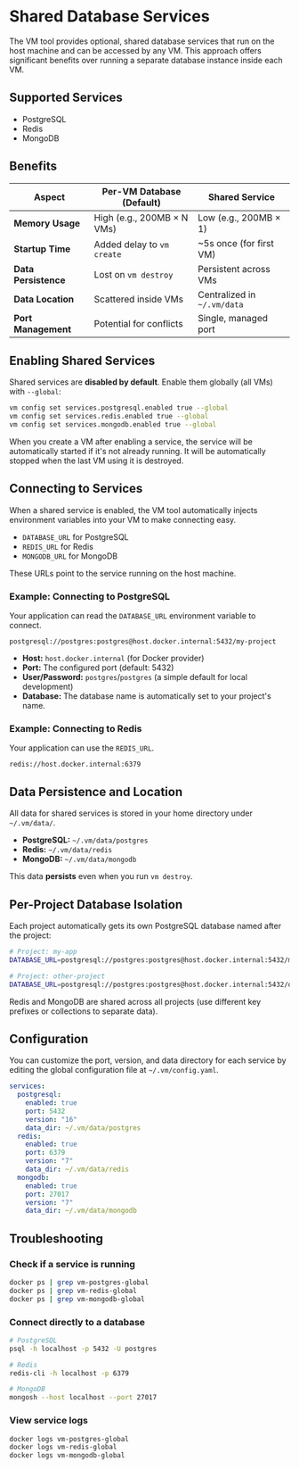 # Shared Database Services

The VM tool provides optional, shared database services that run on the host machine and can be accessed by any VM. This approach offers significant benefits over running a separate database instance inside each VM.

## Supported Services

- PostgreSQL
- Redis
- MongoDB

## Benefits

| Aspect             | Per-VM Database (Default) | Shared Service            |
| ------------------ | ------------------------- | ------------------------- |
| **Memory Usage**   | High (e.g., 200MB × N VMs) | Low (e.g., 200MB × 1)     |
| **Startup Time**   | Added delay to `vm create`  | ~5s once (for first VM)   |
| **Data Persistence** | Lost on `vm destroy`        | Persistent across VMs     |
| **Data Location**  | Scattered inside VMs      | Centralized in `~/.vm/data` |
| **Port Management**  | Potential for conflicts   | Single, managed port      |

## Enabling Shared Services

Shared services are **disabled by default**. Enable them globally (all VMs) with `--global`:

```bash
vm config set services.postgresql.enabled true --global
vm config set services.redis.enabled true --global
vm config set services.mongodb.enabled true --global
```

When you create a VM after enabling a service, the service will be automatically started if it's not already running. It will be automatically stopped when the last VM using it is destroyed.

## Connecting to Services

When a shared service is enabled, the VM tool automatically injects environment variables into your VM to make connecting easy.

- `DATABASE_URL` for PostgreSQL
- `REDIS_URL` for Redis
- `MONGODB_URL` for MongoDB

These URLs point to the service running on the host machine.

### Example: Connecting to PostgreSQL

Your application can read the `DATABASE_URL` environment variable to connect.

```
postgresql://postgres:postgres@host.docker.internal:5432/my-project
```

- **Host:** `host.docker.internal` (for Docker provider)
- **Port:** The configured port (default: 5432)
- **User/Password:** `postgres`/`postgres` (a simple default for local development)
- **Database:** The database name is automatically set to your project's name.

### Example: Connecting to Redis

Your application can use the `REDIS_URL`.

```
redis://host.docker.internal:6379
```

## Data Persistence and Location

All data for shared services is stored in your home directory under `~/.vm/data/`.

- **PostgreSQL:** `~/.vm/data/postgres`
- **Redis:** `~/.vm/data/redis`
- **MongoDB:** `~/.vm/data/mongodb`

This data **persists** even when you run `vm destroy`.

## Per-Project Database Isolation

Each project automatically gets its own PostgreSQL database named after the project:

```bash
# Project: my-app
DATABASE_URL=postgresql://postgres:postgres@host.docker.internal:5432/my-app

# Project: other-project
DATABASE_URL=postgresql://postgres:postgres@host.docker.internal:5432/other-project
```

Redis and MongoDB are shared across all projects (use different key prefixes or collections to separate data).

## Configuration

You can customize the port, version, and data directory for each service by editing the global configuration file at `~/.vm/config.yaml`.

```yaml
services:
  postgresql:
    enabled: true
    port: 5432
    version: "16"
    data_dir: ~/.vm/data/postgres
  redis:
    enabled: true
    port: 6379
    version: "7"
    data_dir: ~/.vm/data/redis
  mongodb:
    enabled: true
    port: 27017
    version: "7"
    data_dir: ~/.vm/data/mongodb
```

## Troubleshooting

### Check if a service is running

```bash
docker ps | grep vm-postgres-global
docker ps | grep vm-redis-global
docker ps | grep vm-mongodb-global
```

### Connect directly to a database

```bash
# PostgreSQL
psql -h localhost -p 5432 -U postgres

# Redis
redis-cli -h localhost -p 6379

# MongoDB
mongosh --host localhost --port 27017
```

### View service logs

```bash
docker logs vm-postgres-global
docker logs vm-redis-global
docker logs vm-mongodb-global
```

